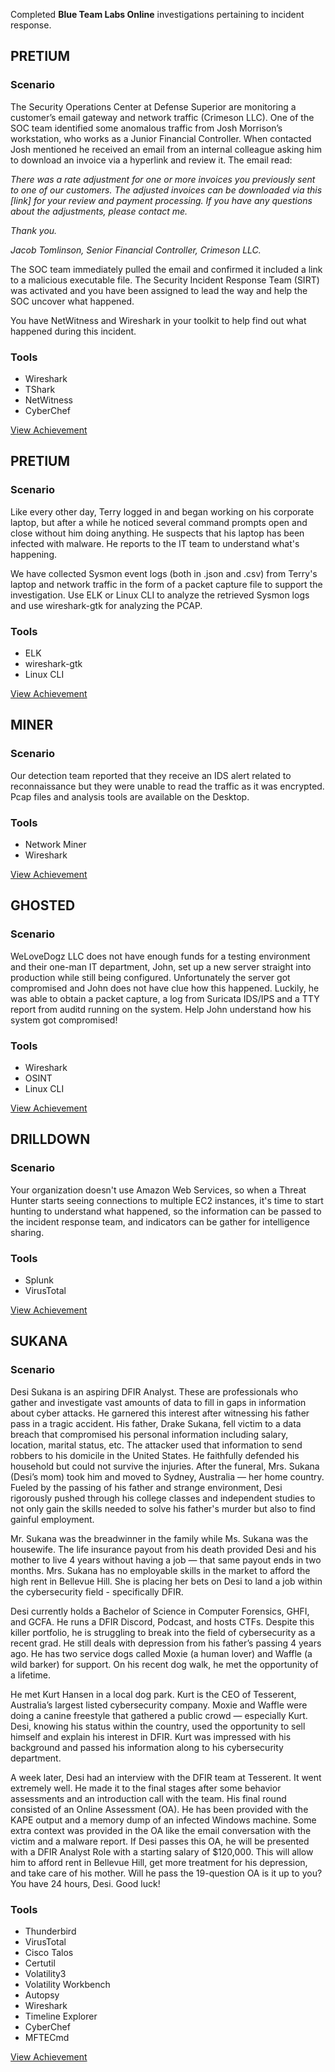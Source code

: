 Completed **Blue Team Labs Online** investigations pertaining to incident response.

## PRETIUM

### Scenario

The Security Operations Center at Defense Superior are monitoring a customer’s email gateway and network traffic (Crimeson LLC). One of the SOC team identified some anomalous traffic from Josh Morrison’s workstation, who works as a Junior Financial Controller. When contacted Josh mentioned he received an email from an internal colleague asking him to download an invoice via a hyperlink and review it. The email read:

*There was a rate adjustment for one or more invoices you previously sent to one of our customers. The adjusted invoices can be downloaded via this [link] for your review and payment processing. If you have any questions about the adjustments, please contact me.*

*Thank you.*

*Jacob Tomlinson, Senior Financial Controller, Crimeson LLC.*

The SOC team immediately pulled the email and confirmed it included a link to a malicious executable file. The Security Incident Response Team (SIRT) was activated and you have been assigned to lead the way and help the SOC uncover what happened.

You have NetWitness and Wireshark in your toolkit to help find out what happened during this incident. 

### Tools

- Wireshark
- TShark
- NetWitness
- CyberChef

<a href="https://blueteamlabs.online/achievement/share/76960/6">View Achievement</a>

## PRETIUM

### Scenario

Like every other day, Terry logged in and began working on his corporate laptop, but after a while he noticed several command prompts open and close without him doing anything. He suspects that his laptop has been infected with malware. He reports to the IT team to understand what's happening.

We have collected Sysmon event logs (both in .json and .csv) from Terry's laptop and network traffic in the form of a packet capture file to support the investigation. Use ELK or Linux CLI to analyze the retrieved Sysmon logs and use wireshark-gtk for analyzing the PCAP. 

### Tools

- ELK
- wireshark-gtk
- Linux CLI

<a href="https://blueteamlabs.online/achievement/share/76960/10">View Achievement</a>

## MINER

### Scenario

Our detection team reported that they receive an IDS alert related to reconnaissance but they were unable to read the traffic as it was encrypted. Pcap files and analysis tools are available on the Desktop. 

### Tools

- Network Miner
- Wireshark

<a href="https://blueteamlabs.online/achievement/share/76960/16">View Achievement</a>

## GHOSTED

### Scenario

WeLoveDogz LLC does not have enough funds for a testing environment and their one-man IT department, John, set up a new server straight into production while still being configured. Unfortunately the server got compromised and John does not have clue how this happened. Luckily, he was able to obtain a packet capture, a log from Suricata IDS/IPS and a TTY report from auditd running on the system. Help John understand how his system got compromised! 

### Tools

- Wireshark
- OSINT
- Linux CLI

<a href="https://blueteamlabs.online/achievement/share/76960/51">View Achievement</a>

## DRILLDOWN

### Scenario

Your organization doesn't use Amazon Web Services, so when a Threat Hunter starts seeing connections to multiple EC2 instances, it's time to start hunting to understand what happened, so the information can be passed to the incident response team, and indicators can be gather for intelligence sharing.

### Tools

- Splunk
- VirusTotal

<a href="https://blueteamlabs.online/achievement/share/76960/108">View Achievement</a>

## SUKANA

### Scenario

Desi Sukana is an aspiring DFIR Analyst. These are professionals who gather and investigate vast amounts of data to fill in gaps in information about cyber attacks. He garnered this interest after witnessing his father pass in a tragic accident. His father, Drake Sukana, fell victim to a data breach that compromised his personal information including salary, location, marital status, etc. The attacker used that information to send robbers to his domicile in the United States. He faithfully defended his household but could not survive the injuries. After the funeral, Mrs. Sukana (Desi’s mom) took him and moved to Sydney, Australia — her home country. Fueled by the passing of his father and strange environment, Desi rigorously pushed through his college classes and independent studies to not only gain the skills needed to solve his father's murder but also to find gainful employment.

Mr. Sukana was the breadwinner in the family while Ms. Sukana was the housewife. The life insurance payout from his death provided Desi and his mother to live 4 years without having a job — that same payout ends in two months. Mrs. Sukana has no employable skills in the market to afford the high rent in Bellevue Hill. She is placing her bets on Desi to land a job within the cybersecurity field - specifically DFIR.

Desi currently holds a Bachelor of Science in Computer Forensics, GHFI, and GCFA. He runs a DFIR Discord, Podcast, and hosts CTFs. Despite this killer portfolio, he is struggling to break into the field of cybersecurity as a recent grad. He still deals with depression from his father’s passing 4 years ago. He has two service dogs called Moxie (a human lover) and Waffle (a wild barker) for support. On his recent dog walk, he met the opportunity of a lifetime.

He met Kurt Hansen in a local dog park. Kurt is the CEO of Tesserent, Australia’s largest listed cybersecurity company. Moxie and Waffle were doing a canine freestyle that gathered a public crowd — especially Kurt. Desi, knowing his status within the country, used the opportunity to sell himself and explain his interest in DFIR. Kurt was impressed with his background and passed his information along to his cybersecurity department.

A week later, Desi had an interview with the DFIR team at Tesserent. It went extremely well. He made it to the final stages after some behavior assessments and an introduction call with the team. His final round consisted of an Online Assessment (OA). He has been provided with the KAPE output and a memory dump of an infected Windows machine. Some extra context was provided in the OA like the email conversation with the victim and a malware report. If Desi passes this OA, he will be presented with a DFIR Analyst Role with a starting salary of $120,000. This will allow him to afford rent in Bellevue Hill, get more treatment for his depression, and take care of his mother. Will he pass the 19-question OA is it up to you? You have 24 hours, Desi. Good luck! 

### Tools

- Thunderbird
- VirusTotal
- Cisco Talos
- Certutil
- Volatility3
- Volatility Workbench
- Autopsy
- Wireshark
- Timeline Explorer
- CyberChef
- MFTECmd

<a href="https://blueteamlabs.online/achievement/share/76960/163">View Achievement</a>
